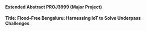 #### **Extended Abstract PROJ3999 (Major Project)**
#### **Title:** Flood-Free Bengaluru: Harnessing IoT to Solve Underpass Challenges
